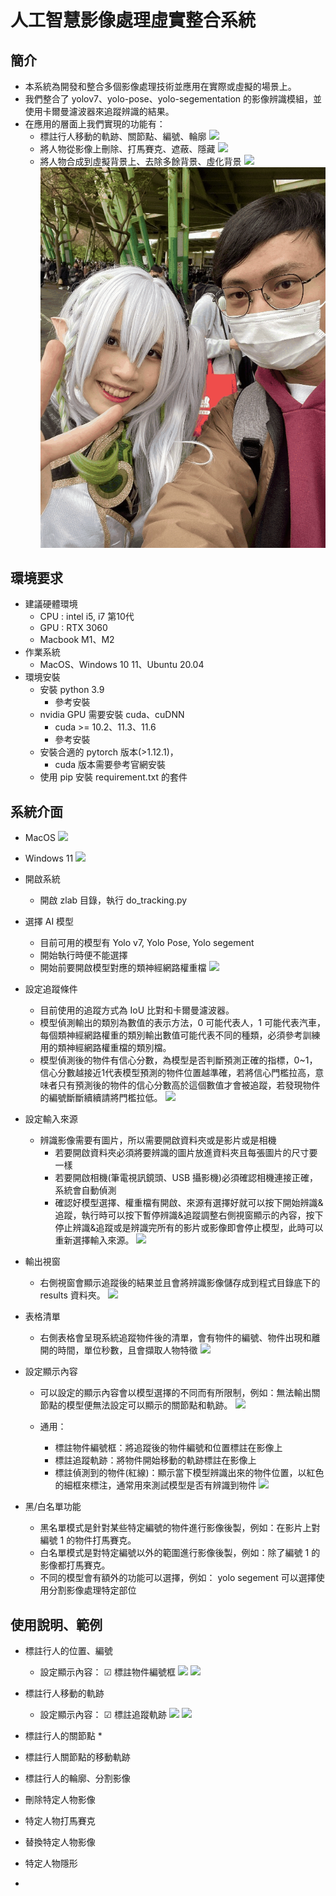 # 人工智慧影像處理虛實整合系統

## 簡介
* 本系統為開發和整合多個影像處理技術並應用在實際或虛擬的場景上。
* 我們整合了 yolov7、yolo-pose、yolo-segementation 的影像辨識模組，並使用卡爾曼濾波器來追蹤辨識的結果。
* 在應用的層面上我們實現的功能有：
    * 標註行人移動的軌跡、關節點、編號、輪廓
      ![](https://github.com/sheng1124/zlab/blob/main/demo/v0.gif)
    * 將人物從影像上刪除、打馬賽克、遮蔽、隱藏
      ![](https://github.com/sheng1124/zlab/blob/main/demo/g0.gif)
    * 將人物合成到虛擬背景上、去除多餘背景、虛化背景
      ![](https://github.com/sheng1124/zlab/blob/main/demo/b0.gif)
      ![](https://github.com/sheng1124/zlab/blob/main/demo/n1.gif)
 
## 環境要求
* 建議硬體環境
    * CPU : intel i5, i7 第10代
    * GPU : RTX 3060
    * Macbook M1、M2
* 作業系統
    * MacOS、Windows 10 11、Ubuntu 20.04 
* 環境安裝
    * 安裝 python 3.9
        * 參考安裝
    * nvidia GPU 需要安裝 cuda、cuDNN
        * cuda >= 10.2、11.3、11.6
        * 參考安裝
    * 安裝合適的 pytorch 版本(>1.12.1)，
        * cuda 版本需要參考官網安裝
    * 使用 pip 安裝 requirement.txt 的套件

## 系統介面
* MacOS
    ![](https://i.imgur.com/NJZNcHc.png)

* Windows 11
    ![](https://i.imgur.com/T5MiiBB.png)

* 開啟系統
    * 開啟 zlab 目錄，執行 do_tracking.py

* 選擇 AI 模型
    * 目前可用的模型有 Yolo v7, Yolo Pose, Yolo segement
    * 開始執行時便不能選擇
    * 開始前要開啟模型對應的類神經網路權重檔
    ![](https://i.imgur.com/SwifqNd.png)
    
* 設定追蹤條件
    * 目前使用的追蹤方式為 IoU 比對和卡爾曼濾波器。
    * 模型偵測輸出的類別為數值的表示方法，0 可能代表人，1 可能代表汽車，每個類神經網路權重的類別輸出數值可能代表不同的種類，必須參考訓練用的類神經網路權重檔的類別檔。
    * 模型偵測後的物件有信心分數，為模型是否判斷預測正確的指標，0~1，信心分數越接近1代表模型預測的物件位置越準確，若將信心門檻拉高，意味者只有預測後的物件的信心分數高於這個數值才會被追蹤，若發現物件的編號斷斷續續請將門檻拉低。
    ![](https://i.imgur.com/tvbjZli.png)
    
* 設定輸入來源
    * 辨識影像需要有圖片，所以需要開啟資料夾或是影片或是相機
        * 若要開啟資料夾必須將要辨識的圖片放進資料夾且每張圖片的尺寸要一樣
        * 若要開啟相機(筆電視訊鏡頭、USB 攝影機)必須確認相機連接正確，系統會自動偵測
        * 確認好模型選擇、權重檔有開啟、來源有選擇好就可以按下開始辨識&追蹤，執行時可以按下暫停辨識&追蹤調整右側視窗顯示的內容，按下停止辨識&追蹤或是辨識完所有的影片或影像即會停止模型，此時可以重新選擇輸入來源。
    ![](https://i.imgur.com/SZa6wQA.png)

* 輸出視窗
    * 右側視窗會顯示追蹤後的結果並且會將辨識影像儲存成到程式目錄底下的 results 資料夾。
    ![](https://i.imgur.com/Qw6wD4O.jpg)

* 表格清單
    * 右側表格會呈現系統追蹤物件後的清單，會有物件的編號、物件出現和離開的時間，單位秒數，且會擷取人物特徵
    ![](https://i.imgur.com/0pQ6vDJ.png)

* 設定顯示內容
    * 可以設定的顯示內容會以模型選擇的不同而有所限制，例如：無法輸出關節點的模型便無法設定可以顯示的關節點和軌跡。
        ![](https://i.imgur.com/gaHUafB.png)

    * 通用：
        * 標註物件編號框：將追蹤後的物件編號和位置標註在影像上
        * 標註追蹤軌跡：將物件開始移動的軌跡標註在影像上
        * 標註偵測到的物件(紅線)：顯示當下模型辨識出來的物件位置，以紅色的細框來標注，通常用來測試模型是否有辨識到物件
        ![](https://i.imgur.com/GPE7M6C.png)


* 黑/白名單功能
    * 黑名單模式是針對某些特定編號的物件進行影像後製，例如：在影片上對編號 1 的物件打馬賽克。
    * 白名單模式是對特定編號以外的範圍進行影像後製，例如：除了編號 1 的影像都打馬賽克。
    * 不同的模型會有額外的功能可以選擇，例如： yolo segement 可以選擇使用分割影像處理特定部位

    

## 使用說明、範例
* 標註行人的位置、編號
    * 設定顯示內容： ☑ 標註物件編號框
    ![](https://i.imgur.com/ARpiHxn.png)
    ![](https://i.imgur.com/wYS9kNP.png)

* 標註行人移動的軌跡
    * 設定顯示內容： ☑ 標註追蹤軌跡
    ![](https://i.imgur.com/8T7TMj9.png)
    ![](https://i.imgur.com/bxkZ3Lr.png)



* 標註行人的關節點
    * 

* 標註行人關節點的移動軌跡
* 標註行人的輪廓、分割影像

* 刪除特定人物影像
* 特定人物打馬賽克
* 替換特定人物影像
* 特定人物隱形

* 
